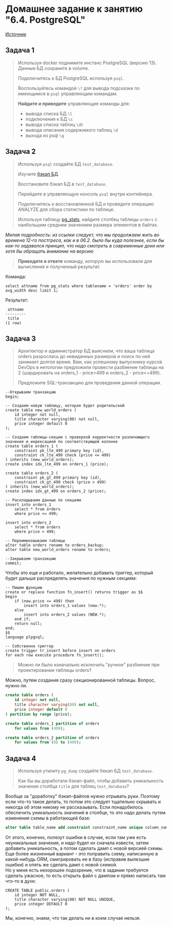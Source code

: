 # Домашнее задание к занятию "6.4. PostgreSQL"
[Источник](https://github.com/netology-code/virt-homeworks/blob/virt-11/06-db-04-postgresql/README.md)
## Задача 1

> Используя docker поднимите инстанс PostgreSQL (версию 13). Данные БД сохраните в volume.
> 
> Подключитесь к БД PostgreSQL используя `psql`.
> 
> Воспользуйтесь командой `\?` для вывода подсказки по имеющимся в `psql` 
>управляющим командам.
> 
> **Найдите и приведите** управляющие команды для:
> - вывода списка БД
`\l`
> - подключения к БД
`\c`
> - вывода списка таблиц
`\dt`
> - вывода описания содержимого таблиц
`\d`
> - выхода из psql
`\q`

## Задача 2

>Используя `psql` создайте БД `test_database`.
>
>Изучите [бэкап БД](https://github.com/netology-code/virt-homeworks/tree/master/06-db-04-postgresql/test_data).
>
>Восстановите бэкап БД в `test_database`.
>
>Перейдите в управляющую консоль `psql` внутри контейнера.
>
>Подключитесь к восстановленной БД и проведите операцию ANALYZE для сбора статистики по таблице.
>
>Используя таблицу [pg_stats](https://postgrespro.ru/docs/postgresql/12/view-pg-stats), найдите столбец таблицы `orders` 
>с наибольшим средним значением размера элементов в байтах.

*Милая подробность: из ссылки следует, что мы продолжаем жить во времена 12-го постгреса, как и в 06.2. 
было бы куда полезнее, если бы как-то задавался принцип, что надо смотреть в современные доки 
или хотя бы обращать внимание на версию*

>
>**Приведите в ответе** команду, которую вы использовали для вычисления и полученный результат.

Команда:
```
select attname from pg_stats where tablename = 'orders' order by avg_width desc limit 1;
```
Результат:
```
 attname 
---------
 title
(1 row)
```

## Задача 3

>Архитектор и администратор БД выяснили, что ваша таблица orders разрослась до 
>невиданных размеров и поиск по ней занимает долгое время. 
>Вам, как успешному выпускнику курсов DevOps в нетологии предложили 
>провести разбиение таблицы на 2 (шардировать на orders_1 - price>499 и orders_2 - price<=499).
>
>Предложите SQL-транзакцию для проведения данной операции.

```
--Открываем транзакцию
begin;

-- Создаем новую таблицу, которая будет родительской
create table new_world_orders (
    id integer not null,
    title character varying(80) not null,
    price integer default 0
);

-- Создаем таблицы-секции с проверкой корректности различающего значения и индексацией по соответствующей колонке
create table orders_1 (
    constraint pk_lte_499 primary key (id),
    constraint ck_lte_499 check (price <= 499)
) inherits (new_world_orders);
create index idx_lte_499 on orders_1 (price);

create table orders_2 (
    constraint pk_gt_499 primary key (id),
    constraint ck_gt_499 check (price > 499)
) inherits (new_world_orders);
create index idx_gt_499 on orders_2 (price);

-- Раскладываем данные по секциям
insert into orders_1
    select * from orders
    where price <= 499;

insert into orders_2
    select * from orders
    where price > 499;

-- Переименовываем таблицы
alter table orders rename to orders_backup;
alter table new_world_orders rename to orders;

--Закрываем транзакцию
commit;
```
Чтобы это еще и работало, желательно добавить триггер, который будет дальше 
распределять значения по нужным секциям:
```
-- Пишем функцию
create or replace function fn_insert() returns trigger as $$
begin
    if (new.price <= 499) then
        insert into orders_1 values (new.*);
    else
        insert into orders_2 values (NEW.*);
    end if;
    return null;
end;
$$
language plpgsql;

-- Собственно триггер
create trigger tr_insert before insert on orders
for each row execute procedure fn_insert();
```
>Можно ли было изначально исключить "ручное" разбиение при проектировании таблицы orders?

Можно, путем создания сразу секционированной таблицы. Вопрос, нужно ли.
```sql
create table orders (
    id integer not null,
    title character varying(80) not null,
    price integer default 0
) partition by range (price);

create table orders_1 partition of orders
    for values from (499);

create table orders_2 partition of orders
    for values from (0) to (499);
```

## Задача 4

>Используя утилиту `pg_dump` создайте бекап БД `test_database`.
>
>Как бы вы доработали бэкап-файл, чтобы добавить уникальность значения столбца 
>`title` для таблиц `test_database`?

Вообще за "доработку" бэкап-файлов нужно отрывать руки. Поэтому если что-то такое 
делать, то потом это следует тщательно скрывать и никогда об этом никому не рассказывать. 
Если понадобилось обеспечить уникальность значений в столбце, то это надо делать 
путем изменения схемы в работающей базе:
```sql
alter table table_name add constraint constraint_name unique column_name;
```
От этого, конечно, полезут ошибки в случае, если там уже есть неуникальные значения, 
и надо будет их сначала извести, затем добавить уникальность, а потом сделать дамп 
с новой версией схемы.  
Еще более жизненный вариант - это поправить схему, написанную в какой-нибудь ORM, 
смигрировать ее в базу (исправив вылезшие ошибки) и опять же сделать дамп с новой схемой.  
Но у меня есть нехорошее подозрение, что в задании требуется сделать ужасное, то есть 
открыть файл с дампом и прямо написать там что-то в духе:
```
CREATE TABLE public.orders (
    id integer NOT NULL,
    title character varying(80) NOT NULL UNIQUE,
    price integer DEFAULT 0
);
```
Мы, конечно, знаем, что так делать ни в коем случае нельзя.
